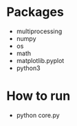 #  Packages 
* multiprocessing
* numpy
* os
* math
* matplotlib.pyplot
* python3

# How to run 
* python core.py
